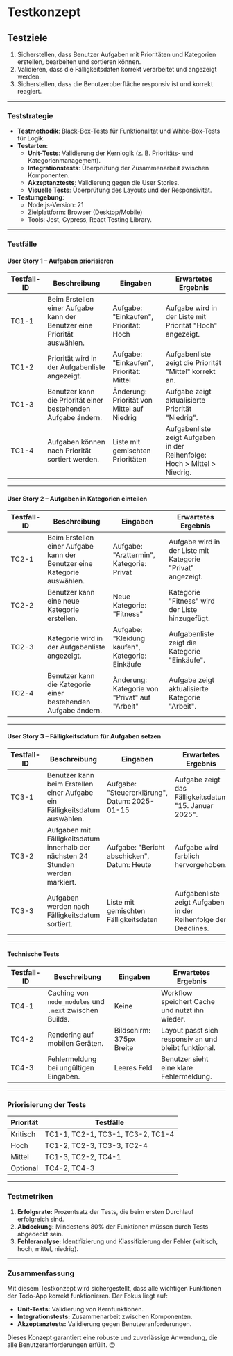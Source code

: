 # **Testkonzept**

## **Testziele**

1. Sicherstellen, dass Benutzer Aufgaben mit Prioritäten und Kategorien erstellen, bearbeiten und sortieren können.
2. Validieren, dass die Fälligkeitsdaten korrekt verarbeitet und angezeigt werden.
3. Sicherstellen, dass die Benutzeroberfläche responsiv ist und korrekt reagiert.

---

### **Teststrategie**

- **Testmethodik**: Black-Box-Tests für Funktionalität und White-Box-Tests für Logik.
- **Testarten**:
  - **Unit-Tests**: Validierung der Kernlogik (z. B. Prioritäts- und Kategorienmanagement).
  - **Integrationstests**: Überprüfung der Zusammenarbeit zwischen Komponenten.
  - **Akzeptanztests**: Validierung gegen die User Stories.
  - **Visuelle Tests**: Überprüfung des Layouts und der Responsivität.
- **Testumgebung**:
  - Node.js-Version: 21
  - Zielplattform: Browser (Desktop/Mobile)
  - Tools: Jest, Cypress, React Testing Library.

---

### **Testfälle**

#### **User Story 1 – Aufgaben priorisieren**

| **Testfall-ID** | **Beschreibung**                                                                 | **Eingaben**                        | **Erwartetes Ergebnis**                                                                 |
|------------------|----------------------------------------------------------------------------------|-------------------------------------|-----------------------------------------------------------------------------------------|
| TC1-1           | Beim Erstellen einer Aufgabe kann der Benutzer eine Priorität auswählen.         | Aufgabe: "Einkaufen", Priorität: Hoch | Aufgabe wird in der Liste mit Priorität "Hoch" angezeigt.                               |
| TC1-2           | Priorität wird in der Aufgabenliste angezeigt.                                   | Aufgabe: "Einkaufen", Priorität: Mittel | Aufgabenliste zeigt die Priorität "Mittel" korrekt an.                                  |
| TC1-3           | Benutzer kann die Priorität einer bestehenden Aufgabe ändern.                    | Änderung: Priorität von Mittel auf Niedrig | Aufgabe zeigt aktualisierte Priorität "Niedrig".                                        |
| TC1-4           | Aufgaben können nach Priorität sortiert werden.                                  | Liste mit gemischten Prioritäten     | Aufgabenliste zeigt Aufgaben in der Reihenfolge: Hoch > Mittel > Niedrig.              |

---

#### **User Story 2 – Aufgaben in Kategorien einteilen**

| **Testfall-ID** | **Beschreibung**                                                                | **Eingaben**                        | **Erwartetes Ergebnis**                                                                 |
|------------------|---------------------------------------------------------------------------------|-------------------------------------|-----------------------------------------------------------------------------------------|
| TC2-1           | Beim Erstellen einer Aufgabe kann der Benutzer eine Kategorie auswählen.        | Aufgabe: "Arzttermin", Kategorie: Privat | Aufgabe wird in der Liste mit Kategorie "Privat" angezeigt.                            |
| TC2-2           | Benutzer kann eine neue Kategorie erstellen.                                    | Neue Kategorie: "Fitness"           | Kategorie "Fitness" wird der Liste hinzugefügt.                                         |
| TC2-3           | Kategorie wird in der Aufgabenliste angezeigt.                                  | Aufgabe: "Kleidung kaufen", Kategorie: Einkäufe | Aufgabenliste zeigt die Kategorie "Einkäufe".                                          |
| TC2-4           | Benutzer kann die Kategorie einer bestehenden Aufgabe ändern.                   | Änderung: Kategorie von "Privat" auf "Arbeit" | Aufgabe zeigt aktualisierte Kategorie "Arbeit".                                        |

---

#### **User Story 3 – Fälligkeitsdatum für Aufgaben setzen**

| **Testfall-ID** | **Beschreibung**                                                                | **Eingaben**                         | **Erwartetes Ergebnis**                                                                 |
|------------------|---------------------------------------------------------------------------------|--------------------------------------|-----------------------------------------------------------------------------------------|
| TC3-1           | Benutzer kann beim Erstellen einer Aufgabe ein Fälligkeitsdatum auswählen.      | Aufgabe: "Steuererklärung", Datum: 2025-01-15 | Aufgabe zeigt das Fälligkeitsdatum "15. Januar 2025".                                   |
| TC3-2           | Aufgaben mit Fälligkeitsdatum innerhalb der nächsten 24 Stunden werden markiert.| Aufgabe: "Bericht abschicken", Datum: Heute | Aufgabe wird farblich hervorgehoben.                                                   |
| TC3-3           | Aufgaben werden nach Fälligkeitsdatum sortiert.                                 | Liste mit gemischten Fälligkeitsdaten| Aufgabenliste zeigt Aufgaben in der Reihenfolge der Deadlines.                         |

---

#### **Technische Tests**

| **Testfall-ID** | **Beschreibung**                                           | **Eingaben** | **Erwartetes Ergebnis**                         |
|------------------|----------------------------------------------------------|--------------|------------------------------------------------|
| TC4-1           | Caching von `node_modules` und `.next` zwischen Builds.    | Keine        | Workflow speichert Cache und nutzt ihn wieder. |
| TC4-2           | Rendering auf mobilen Geräten.                             | Bildschirm: 375px Breite | Layout passt sich responsiv an und bleibt funktional. |
| TC4-3           | Fehlermeldung bei ungültigen Eingaben.                      | Leeres Feld  | Benutzer sieht eine klare Fehlermeldung.       |

---

### **Priorisierung der Tests**

| **Priorität** | **Testfälle**                                                                 |
|---------------|------------------------------------------------------------------------------|
| Kritisch      | TC1-1, TC2-1, TC3-1, TC3-2, TC1-4                                           |
| Hoch          | TC1-2, TC2-3, TC3-3, TC2-4                                                 |
| Mittel        | TC1-3, TC2-2, TC4-1                                                        |
| Optional      | TC4-2, TC4-3                                                               |

---

### **Testmetriken**

1. **Erfolgsrate:** Prozentsatz der Tests, die beim ersten Durchlauf erfolgreich sind.
2. **Abdeckung:** Mindestens 80% der Funktionen müssen durch Tests abgedeckt sein.
3. **Fehleranalyse:** Identifizierung und Klassifizierung der Fehler (kritisch, hoch, mittel, niedrig).

---

### **Zusammenfassung**

Mit diesem Testkonzept wird sichergestellt, dass alle wichtigen Funktionen der Todo-App korrekt funktionieren. Der Fokus liegt auf:

- **Unit-Tests:** Validierung von Kernfunktionen.
- **Integrationstests:** Zusammenarbeit zwischen Komponenten.
- **Akzeptanztests:** Validierung gegen Benutzeranforderungen.

Dieses Konzept garantiert eine robuste und zuverlässige Anwendung, die alle Benutzeranforderungen erfüllt. 😊
